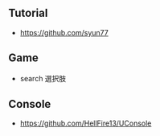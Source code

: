 ## Tutorial
* https://github.com/syun77  

## Game  
* search 選択肢  

## Console  
* https://github.com/HellFire13/UConsole  
